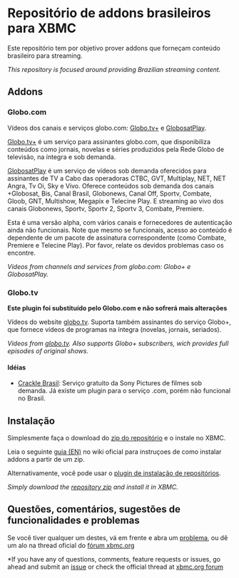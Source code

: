 Repositório de addons brasileiros para XBMC
================================

Este repositório tem por objetivo prover addons que forneçam conteúdo
brasileiro para streaming.

*This repository is focused around providing Brazilian streaming content.*

## Addons

### Globo.com

Vídeos dos canais e serviços globo.com: [Globo.tv+][7] e [GlobosatPlay][8].

[Globo.tv+][7] é um serviço para assinantes globo.com, que disponibiliza
conteúdos como jornais, novelas e séries produzidos pela Rede Globo de
televisão, na íntegra e sob demanda.

[GlobosatPlay][8] é um serviço de vídeos sob demanda oferecidos para assinantes
de TV a Cabo das operadoras CTBC, GVT, Multiplay, NET, NET Angra, Tv Oi, Sky e
Vivo. Oferece conteúdos sob demanda dos canais +Globosat, Bis, Canal Brasil,
Globonews, Canal Off, Sportv, Combate, Gloob, GNT, Multishow, Megapix e
Telecine Play. E streaming ao vivo dos canais Globonews, Sportv, Sportv 2,
Sportv 3, Combate, Premiere.

Esta é uma versão alpha, com vários canais e fornecedores de autenticação ainda
não funcionais. Note que mesmo se funcionais, acesso ao conteúdo é dependente
de um pacote de assinatura correspondente (como Combate, Premiere e Telecine
Play). Por favor, relate os devidos problemas caso os encontre.

*Videos from channels and services from globo.com: Globo+ e GlobosatPlay.*

### Globo.tv

**Este plugin foi substituído pelo Globo.com e não sofrerá mais alterações**

Vídeos do website [globo.tv][1]. Suporta também assinantes do serviço Globo+,
que fornece vídeos de programas na íntegra (novelas, jornais, seriados).

*Videos from [globo.tv][1]. Also supports Globo+ subscribers, wich provides
full episodes of original shows.*


#### Idéias

* [Crackle Brasil](http://www.crackle.com.br/):
Serviço gratuito da Sony Pictures de filmes sob demanda. Já existe um plugin
para o serviço .com, porém não funcional no Brasil.

## Instalação

Simplesmente faça o download do [zip do repositório][2] e o instale no XBMC.

Leia o seguinte [guia (EN)][3] no wiki oficial para instruçoes de como
instalar addons a partir de um zip.

Alternativamente, você pode usar o [plugin de instalação de repositórios][4].

*Simply download the [repository zip][2] and install it in XBMC.*

## Questões, comentários, sugestões de funcionalidades e problemas

Se você tiver qualquer um destes, vá em frente e abra um [problema][5], ou dê
um alo na thread oficial do [fórum xbmc.org][6]

*If you have any of questions, comments, feature requests or issues, go ahead
and submit an [issue][5] or check the official thread at [xbmc.org forum][6]



[1]: http://globotv.globo.com
[2]: https://bitbucket.org/vitorhirota/repository.brazilian.xbmc-addons/downloads/repository.brazilian.xbmc-addons-1.0.0.zip
[3]: http://wiki.xbmc.org/index.php?title=Add-ons#How_to_install_from_zip
[4]: http://passion-xbmc.org/addons/?Page=View&ID=plugin.program.repo.installer
[5]: https://bitbucket.org/vitorhirota/repository.brazilian.xbmc-addons/issues
[6]: http://forum.xbmc.org/showthread.php?tid=145951
[7]: http://globotv.globo.com/mais/
[8]: http://globosatplay.globo.com/
